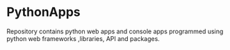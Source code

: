 # PythonApps
Repository contains python web  apps and console apps programmed using python web frameworks ,libraries, API and packages.
